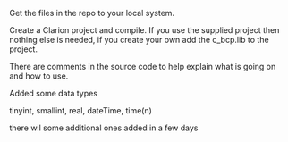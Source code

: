 Get the files in the repo to your local system.

Create a Clarion project and compile.  If you use the supplied project then nothing else is needed, if you create your own add the c_bcp.lib to the project.

There are comments in the source code to help explain what is going on and how to use.

Added some data types

tinyint,
smallint,
real,
dateTime,
time(n)

there wil some additional ones added in a few days